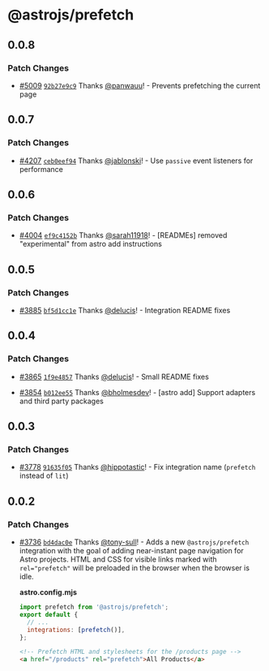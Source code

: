 # @astrojs/prefetch

## 0.0.8

### Patch Changes

- [#5009](https://github.com/withastro/astro/pull/5009) [`92b27e9c9`](https://github.com/withastro/astro/commit/92b27e9c9253cea3d00f1f81223de19ff75c2c74) Thanks [@panwauu](https://github.com/panwauu)! - Prevents prefetching the current page

## 0.0.7

### Patch Changes

- [#4207](https://github.com/withastro/astro/pull/4207) [`ceb0eef94`](https://github.com/withastro/astro/commit/ceb0eef944f2f867cb2dba04adfb6b028cf8c228) Thanks [@jablonski](https://github.com/jablonski)! - Use `passive` event listeners for performance

## 0.0.6

### Patch Changes

- [#4004](https://github.com/withastro/astro/pull/4004) [`ef9c4152b`](https://github.com/withastro/astro/commit/ef9c4152b2b399e25bf4e8aa7b37adcf6d0d8f17) Thanks [@sarah11918](https://github.com/sarah11918)! - [READMEs] removed "experimental" from astro add instructions

## 0.0.5

### Patch Changes

- [#3885](https://github.com/withastro/astro/pull/3885) [`bf5d1cc1e`](https://github.com/withastro/astro/commit/bf5d1cc1e71da38a14658c615e9481f2145cc6e7) Thanks [@delucis](https://github.com/delucis)! - Integration README fixes

## 0.0.4

### Patch Changes

- [#3865](https://github.com/withastro/astro/pull/3865) [`1f9e4857`](https://github.com/withastro/astro/commit/1f9e4857ff2b2cb7db89d619618cdf546cd3b3dc) Thanks [@delucis](https://github.com/delucis)! - Small README fixes

* [#3854](https://github.com/withastro/astro/pull/3854) [`b012ee55`](https://github.com/withastro/astro/commit/b012ee55b107dea0730286263b27d83e530fad5d) Thanks [@bholmesdev](https://github.com/bholmesdev)! - [astro add] Support adapters and third party packages

## 0.0.3

### Patch Changes

- [#3778](https://github.com/withastro/astro/pull/3778) [`91635f05`](https://github.com/withastro/astro/commit/91635f05df207d33ee8b50a2afe970b94b24ba7b) Thanks [@hippotastic](https://github.com/hippotastic)! - Fix integration name (`prefetch` instead of `lit`)

## 0.0.2

### Patch Changes

- [#3736](https://github.com/withastro/astro/pull/3736) [`bd4dac0e`](https://github.com/withastro/astro/commit/bd4dac0e1a8598045f10c42faf08abff96ed6766) Thanks [@tony-sull](https://github.com/tony-sull)! - Adds a new `@astrojs/prefetch` integration with the goal of adding near-instant page navigation for Astro projects. HTML and CSS for visible links marked with `rel="prefetch"` will be preloaded in the browser when the browser is idle.

  **astro.config.mjs**

  ```js
  import prefetch from '@astrojs/prefetch';
  export default {
    // ...
    integrations: [prefetch()],
  };
  ```

  ```html
  <!-- Prefetch HTML and stylesheets for the /products page -->
  <a href="/products" rel="prefetch">All Products</a>
  ```
